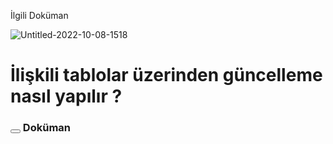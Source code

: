 İlgili Doküman

![Untitled-2022-10-08-1518](https://user-images.githubusercontent.com/77747739/194708224-1a7a899d-ee15-4396-a502-a41fa900ca70.png)


<h1>İlişkili tablolar üzerinden güncelleme nasıl yapılır ?</h1>
<h3><button class="bi bi-arrow-down  btn btn-outline-danger" id="workWithBCrypt_Arrow" onclick="ShowOrHide('workWithBCrypt_Div');"></button> Doküman </h3>
<div class="pre-scrollable" id="workWithBCrypt_Div" style="display:none;">

    <img src="https://i.hizliresim.com/1hbl2za.png" style="width:100%;"/>
    <hr />
</div>
